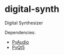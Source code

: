 # digital-synth

Digital Synthesizer

Dependencies:

* [PyAudio](https://pypi.org/project/PyAudio/)
* [PyQt5](https://pypi.org/project/PyQt5/)
